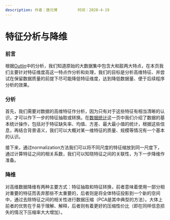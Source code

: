 ```yaml
---
description: 作者：唐元博         时间：2020-4-19
---
```


# 特征分析与降维

### 前言

根据[Outlin](outline.md)中的分析，我们知道原始的大数据集中包含大和脏两大特点，在本页我们主要针对特征维度高这一特点作分析和处理，我们的目标是分析高维特征、并尝试在保留数据质量的前提下尽可能降低特征维度，达到降低数据量、便于后续程序分析的效果。

### 分析

首先，我们需要对数据的高维特征作分析，因为只有对于这些特征有相当清晰的认识，才可以作下一步的特征抽取或转换。在[数据统计](shu-ju-tong-ji.md)这一页中我们介绍了数据的基本统计操作，包括对于特征缺失率、均值、方差、最大最小值的统计，根据这些信息，再结合背景语义，我们可以大概对某一维特征的质量、规模等情况有一个基本的认识。

接下来，通过normalization方法我们可以将不同尺度的特征缩放到同一尺度下，通过计算特征之间的相关系数，我们可以知晓特征之间的关联性，为下一步降维作准备。

### 降维

对高维数据降维有两种主要方式：特征抽取和特征转换，前者意味着使用一部分相对重要的特征而丢弃那些不太重要的，后者则是将全体特征投影到一个新的空间中，通过去除特征之间的相关性进行数据压缩（PCA是其中典型的方法）。大体上前者的优势在于易于理解、解释，后者则有着更好的压缩性价比（即在同样信息损失的情况下压缩率大大增加）。



